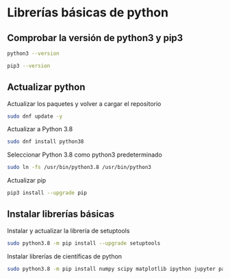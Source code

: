 # Librerías básicas de python

## Comprobar la versión de python3 y pip3

```sh
python3 --version
```
```sh
pip3 --version
```

## Actualizar python 

Actualizar los paquetes y volver a cargar el repositorio
```sh
sudo dnf update -y 
```
Actualizar a Python 3.8
```sh
sudo dnf install python38
```
Seleccionar Python 3.8 como python3 predeterminado
```sh
sudo ln -fs /usr/bin/python3.8 /usr/bin/python3
```

Actualizar pip

```sh
pip3 install --upgrade pip
```
## Instalar librerías básicas

Instalar y actualizar la librería de setuptools

```sh
sudo python3.8 -m pip install --upgrade setuptools
```
Instalar librerías de científicas de python

```sh
sudo python3.8 -m pip install numpy scipy matplotlib ipython jupyter pandas sympy nose
```
